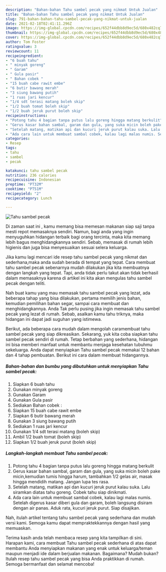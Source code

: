 ```yaml
---
description: "Bahan-bahan Tahu sambel pecak yang nikmat Untuk Jualan"
title: "Bahan-bahan Tahu sambel pecak yang nikmat Untuk Jualan"
slug: 791-bahan-bahan-tahu-sambel-pecak-yang-nikmat-untuk-jualan
date: 2021-02-18T02:41:11.296Z
image: https://img-global.cpcdn.com/recipes/652f44dbb8d9ec5d/680x482cq70/tahu-sambel-pecak-foto-resep-utama.jpg
thumbnail: https://img-global.cpcdn.com/recipes/652f44dbb8d9ec5d/680x482cq70/tahu-sambel-pecak-foto-resep-utama.jpg
cover: https://img-global.cpcdn.com/recipes/652f44dbb8d9ec5d/680x482cq70/tahu-sambel-pecak-foto-resep-utama.jpg
author: Tom Foster
ratingvalue: 3
reviewcount: 11
recipeingredient:
- "6 buah tahu"
- " minyak goreng"
- " Garam"
- " Gula pasir"
- " Bahan cobek "
- "15 buah cabe rawit embe"
- "6 butir bawang merah"
- "3 siung bawang putih"
- "1 ruas jari kencur"
- "1/4 sdt terasi matang boleh skip"
- "1/2 buah tomat boleh skip"
- "1/2 buah jeruk purut boleh skip"
recipeinstructions:
- "Potong tahu 4 bagian tanpa putus lalu goreng hingga matang berkulit"
- "Gerus kasar bahan sambal, garam dan gula, yang suka micin boleh pake micin,kemudian tumis hingga harum, tambahkan 1/2 gelas air, masak hingga mendidih matang. Jangan lupa tes rasa."
- "Setelah matang, matikan api dan kucuri jeruk purut kalau suka. Lalu siramkan diatas tahu goreng. Cobek tahu siap dinikmati."
- "Ada cara lain untuk membuat sambal cobek, kalau lagi malas numis. Setelah digerus kasar diberi gula dan garam, boleh langsung disiram dengan air panas. Aduk rata, kucuri jeruk purut. Siap disajikan."
categories:
- Resep
tags:
- tahu
- sambel
- pecak

katakunci: tahu sambel pecak 
nutrition: 236 calories
recipecuisine: Indonesian
preptime: "PT32M"
cooktime: "PT51M"
recipeyield: "2"
recipecategory: Lunch

---
```



![Tahu sambel pecak](https://img-global.cpcdn.com/recipes/652f44dbb8d9ec5d/680x482cq70/tahu-sambel-pecak-foto-resep-utama.jpg)

Di zaman  saat ini , kamu memang bisa memesan makanan siap saji tanpa mesti repot memasaknya sendiri. Namun, bagi anda yang ingin menyuguhkan hidangan terbaik bagi orang tercinta, maka kita memang lebih bagus menghidangkannya sendiri. Sebab, memasak di rumah lebih higienis dan juga bisa menyesuaikan sesuai selera keluarga.

Jika kamu lagi mencari ide resep tahu sambel pecak yang nikmat dan sederhana,maka anda sudah berada di tempat yang tepat. Cara membuat tahu sambel pecak  sebenarnya mudah dilakukan jika kita membuatnya dengan langkah yang tepat. Tapi, anda tidak perlu takut akan tidak berhasil dalam memasaknya 
karena di artikel ini kita akan mengulas tahu sambel pecak dengan teliti.  



Nah buat kamu yang mau memasak tahu sambel pecak yang lezat, ada beberapa tahap yang bisa dilakukan, pertama memilih jenis bahan, kemudian pemilihan bahan segar, sampai cara membuat dan menghidangkannya. Anda Tak perlu pusing jika ingin memasak tahu sambel pecak yang lezat di rumah. Sebab, asalkan kamu  tahu triknya, maka hidangan ini dapat jadi suguhan yang istimewa.

Berikut, ada beberapa cara mudah dalam mengolah caramembuat tahu sambel pecak yang siap dikreasikan. Sekarang, yuk kita coba siapkan tahu sambel pecak sendiri di rumah. Tetap berbahan yang sederhana, hidangan ini bisa memberi manfaat untuk membantu menjaga kesehatan tubuhmu sekeluarga. Anda dapat menyiapkan Tahu sambel pecak memakai 12 bahan dan 4 tahap pembuatan. Berikut ini cara dalam membuat hidangannya.

<!--inarticleads1-->

##### Bahan-bahan dan bumbu yang dibutuhkan untuk menyiapkan Tahu sambel pecak:

1. Siapkan 6 buah tahu
1. Gunakan  minyak goreng
1. Gunakan  Garam
1. Gunakan  Gula pasir
1. Sediakan  Bahan cobek :
1. Siapkan 15 buah cabe rawit embe
1. Siapkan 6 butir bawang merah
1. Gunakan 3 siung bawang putih
1. Sediakan 1 ruas jari kencur
1. Gunakan 1/4 sdt terasi matang (boleh skip)
1. Ambil 1/2 buah tomat (boleh skip)
1. Siapkan 1/2 buah jeruk purut (boleh skip)




<!--inarticleads2-->

##### Langkah-langkah membuat Tahu sambel pecak:

1. Potong tahu 4 bagian tanpa putus lalu goreng hingga matang berkulit
1. Gerus kasar bahan sambal, garam dan gula, yang suka micin boleh pake micin,kemudian tumis hingga harum, tambahkan 1/2 gelas air, masak hingga mendidih matang. Jangan lupa tes rasa.
1. Setelah matang, matikan api dan kucuri jeruk purut kalau suka. Lalu siramkan diatas tahu goreng. Cobek tahu siap dinikmati.
1. Ada cara lain untuk membuat sambal cobek, kalau lagi malas numis. Setelah digerus kasar diberi gula dan garam, boleh langsung disiram dengan air panas. Aduk rata, kucuri jeruk purut. Siap disajikan.




Nah, itulah artikel tentang  tahu sambel pecak  yang sederhana dan mudah versi kami. Semoga kamu dapat mempraktekkannya dengan hasil yang memuaskan. 

Terima kasih anda telah membaca resep yang kita tampilkan di sini. Harapan kami, cara membuat  Tahu sambel pecak sederhana di atas dapat membantu Anda menyiapkan makanan yang enak untuk keluarga/teman maupun menjadi ide dalam berjualan makanan. Bagaimana? Mudah bukan? Itulah resep tahu sambel pecak yang bisa Anda praktikkan di rumah. Semoga bermanfaat dan selamat mencoba!

